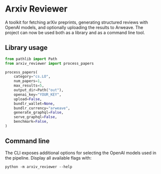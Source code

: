 # Arxiv Reviewer

A toolkit for fetching arXiv preprints, generating structured reviews with
OpenAI models, and optionally uploading the results to Arweave.  The project
can now be used both as a library and as a command line tool.

## Library usage

```python
from pathlib import Path
from arxiv_reviewer import process_papers

process_papers(
    category="cs.LO",
    num_papers=1,
    max_results=5,
    output_dir=Path("out"),
    openai_key="YOUR_KEY",
    upload=False,
    bundlr_wallet=None,
    bundlr_currency="arweave",
    generate_graphql=False,
    serve_graphql=False,
    benchmark=False,
)
```

## Command line

The CLI exposes additional options for selecting the OpenAI models used in the
pipeline.  Display all available flags with:

```
python -m arxiv_reviewer --help
```
